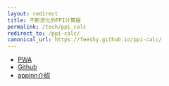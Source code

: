 ```yaml
---
layout: redirect
title: 不断进化的PPI计算器
permalink: /tech/ppi_calc
redirect_to: /ppi-calc/
canonical_url: https://feeshy.github.io/ppi-calc/
---
```


- [PWA](https://feeshy.github.io/ppi-calc)
- [Github](https://github.com/feeshy/ppi-calc)
- [appinn介绍](https://meta.appinn.net/t/topic/18994)